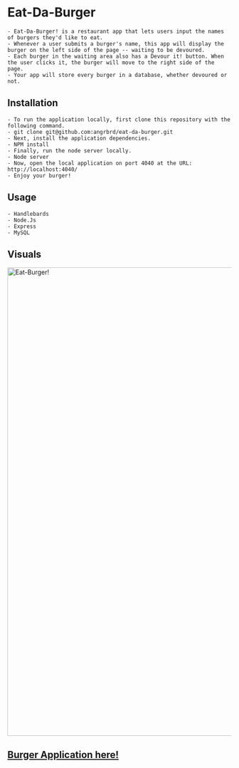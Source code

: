 # Eat-Da-Burger 
```
- Eat-Da-Burger! is a restaurant app that lets users input the names of burgers they'd like to eat. 
- Whenever a user submits a burger's name, this app will display the burger on the left side of the page -- waiting to be devoured.
- Each burger in the waiting area also has a Devour it! button. When the user clicks it, the burger will move to the right side of the page.
- Your app will store every burger in a database, whether devoured or not.
```
## Installation
```
- To run the application locally, first clone this repository with the following command.
- git clone git@github.com:angrbrd/eat-da-burger.git
- Next, install the application dependencies.
- NPM install
- Finally, run the node server locally.
- Node server
- Now, open the local application on port 4040 at the URL: http://localhost:4040/
- Enjoy your burger!
```

## Usage

```
- Handlebards
- Node.Js
- Express
- MySQL

```
## Visuals

<img width="1052" alt="Eat-Burger!" src="https://user-images.githubusercontent.com/67169488/94999032-feddd800-057b-11eb-95dd-31159d144527.png">

## [Burger Application here!](https://cryptic-sierra-08206.herokuapp.com/)
